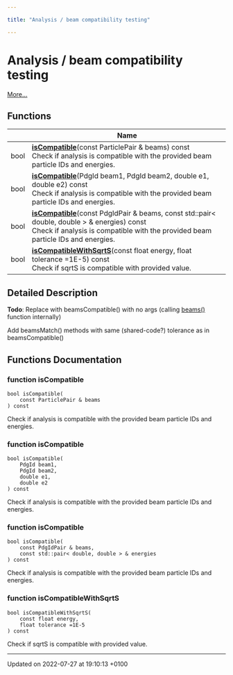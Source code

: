 ```yaml
---

title: "Analysis / beam compatibility testing"

---
```


# Analysis / beam compatibility testing

 [More...](#detailed-description)

## Functions

|                | Name           |
| -------------- | -------------- |
| bool | **[isCompatible](http://example.org/modules/group__analysis__beamcompat/#function-iscompatible)**(const ParticlePair & beams) const<br>Check if analysis is compatible with the provided beam particle IDs and energies.  |
| bool | **[isCompatible](http://example.org/modules/group__analysis__beamcompat/#function-iscompatible)**(PdgId beam1, PdgId beam2, double e1, double e2) const<br>Check if analysis is compatible with the provided beam particle IDs and energies.  |
| bool | **[isCompatible](http://example.org/modules/group__analysis__beamcompat/#function-iscompatible)**(const PdgIdPair & beams, const std::pair< double, double > & energies) const<br>Check if analysis is compatible with the provided beam particle IDs and energies.  |
| bool | **[isCompatibleWithSqrtS](http://example.org/modules/group__analysis__beamcompat/#function-iscompatiblewithsqrts)**(const float energy, float tolerance =1E-5) const<br>Check if sqrtS is compatible with provided value.  |

## Detailed Description


**Todo**: Replace with beamsCompatible() with no args (calling <a href="http://example.org/modules/group__analysis__run/#function-beams">beams()</a> function internally) 

Add beamsMatch() methods with same (shared-code?) tolerance as in beamsCompatible()

## Functions Documentation

### function isCompatible

```
bool isCompatible(
    const ParticlePair & beams
) const
```

Check if analysis is compatible with the provided beam particle IDs and energies. 

### function isCompatible

```
bool isCompatible(
    PdgId beam1,
    PdgId beam2,
    double e1,
    double e2
) const
```

Check if analysis is compatible with the provided beam particle IDs and energies. 

### function isCompatible

```
bool isCompatible(
    const PdgIdPair & beams,
    const std::pair< double, double > & energies
) const
```

Check if analysis is compatible with the provided beam particle IDs and energies. 

### function isCompatibleWithSqrtS

```
bool isCompatibleWithSqrtS(
    const float energy,
    float tolerance =1E-5
) const
```

Check if sqrtS is compatible with provided value. 





-------------------------------

Updated on 2022-07-27 at 19:10:13 +0100